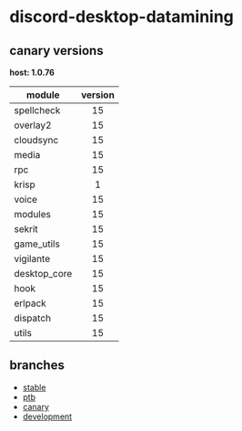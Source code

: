 # discord-desktop-datamining

## canary versions

**host: 1.0.76**

| module | version |
| ------ | :-----: |
| spellcheck | 15 |
| overlay2 | 15 |
| cloudsync | 15 |
| media | 15 |
| rpc | 15 |
| krisp | 1 |
| voice | 15 |
| modules | 15 |
| sekrit | 15 |
| game_utils | 15 |
| vigilante | 15 |
| desktop_core | 15 |
| hook | 15 |
| erlpack | 15 |
| dispatch | 15 |
| utils | 15 |

## branches

- [stable](https://github.com/OpenAsar/discord-desktop-datamining/tree/stable)
- [ptb](https://github.com/OpenAsar/discord-desktop-datamining/tree/ptb)
- [canary](https://github.com/OpenAsar/discord-desktop-datamining/tree/canary)
- [development](https://github.com/OpenAsar/discord-desktop-datamining/tree/development)